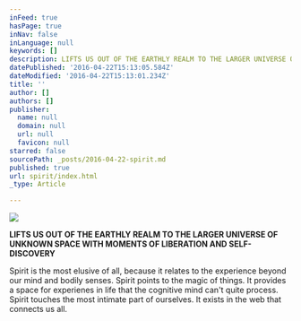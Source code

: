 ```yaml
---
inFeed: true
hasPage: true
inNav: false
inLanguage: null
keywords: []
description: LIFTS US OUT OF THE EARTHLY REALM TO THE LARGER UNIVERSE OF UNKNOWN SPACE WITH MOMENTS OF LIBERATION AND SELF-DISCOVERY
datePublished: '2016-04-22T15:13:05.584Z'
dateModified: '2016-04-22T15:13:01.234Z'
title: ''
author: []
authors: []
publisher:
  name: null
  domain: null
  url: null
  favicon: null
starred: false
sourcePath: _posts/2016-04-22-spirit.md
published: true
url: spirit/index.html
_type: Article

---
```

![](https://the-grid-user-content.s3-us-west-2.amazonaws.com/82e344d3-b6ec-4328-aaf4-2ca2101e2d51.jpg)

**LIFTS US OUT OF THE EARTHLY REALM TO THE LARGER UNIVERSE OF UNKNOWN SPACE WITH MOMENTS OF LIBERATION AND SELF-DISCOVERY**

Spirit is the most elusive of all, because it relates to the experience beyond our mind and bodily senses. Spirit points to the magic of things. It provides a space for experienes in life that the cognitive mind can't quite process. Spirit touches the most intimate part of ourselves. It exists in the web that connects us all.